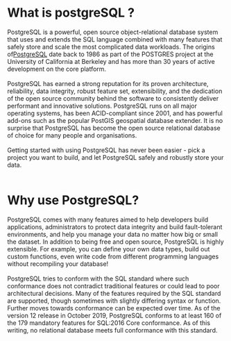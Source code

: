 <h1>What is postgreSQL ? </h1>
PostgreSQL is a powerful, open source object-relational database system that uses and extends the SQL language combined with many features that safely store and scale the most complicated data workloads. The origins of<a href="https://www.postgresql.org/">PostgreSQL</a>  date back to 1986 as part of the POSTGRES project at the University of California at Berkeley and has more than 30 years of active development on the core platform.
</br>
</br>
PostgreSQL has earned a strong reputation for its proven architecture, reliability, data integrity, robust feature set, extensibility, and the dedication of the open source community behind the software to consistently deliver performant and innovative solutions. PostgreSQL runs on all major operating systems, has been ACID-compliant since 2001, and has powerful add-ons such as the popular PostGIS geospatial database extender. It is no surprise that PostgreSQL has become the open source relational database of choice for many people and organisations.
</br>
</br>
Getting started with using PostgreSQL has never been easier - pick a project you want to build, and let PostgreSQL safely and robustly store your data.
</br>
</br>
<h1> Why use PostgreSQL?</h1>
PostgreSQL comes with many features aimed to help developers build applications, administrators to protect data integrity and build fault-tolerant environments, and help you manage your data no matter how big or small the dataset. In addition to being free and open source, PostgreSQL is highly extensible. For example, you can define your own data types, build out custom functions, even write code from different programming languages without recompiling your database!
</br>
</br>
PostgreSQL tries to conform with the SQL standard where such conformance does not contradict traditional features or could lead to poor architectural decisions. Many of the features required by the SQL standard are supported, though sometimes with slightly differing syntax or function. Further moves towards conformance can be expected over time. As of the version 12 release in October 2019, PostgreSQL conforms to at least 160 of the 179 mandatory features for SQL:2016 Core conformance. As of this writing, no relational database meets full conformance with this standard.
</br>
</br>
